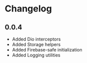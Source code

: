 # Changelog

## 0.0.4

- Added Dio interceptors
- Added Storage helpers
- Added Firebase-safe initialization
- Added Logging utilities
